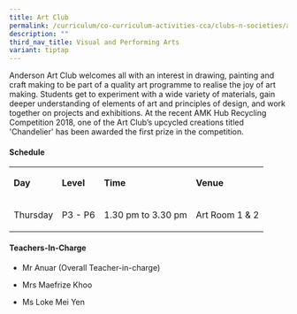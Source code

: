 ```yaml
---
title: Art Club
permalink: /curriculum/co-curriculum-activities-cca/clubs-n-societies/art-club/
description: ""
third_nav_title: Visual and Performing Arts
variant: tiptap
---
```

<p>Anderson Art Club welcomes all with an interest in drawing, painting and
craft making to be part of a quality art programme to realise the joy of
art making. Students get to experiment with a wide variety of materials,
gain deeper understanding of elements of art and principles of design,
and work together on projects and exhibitions. At the recent AMK Hub Recycling
Competition 2018, one of the Art Club’s upcycled creations titled 'Chandelier'
has been awarded the first prize in the competition.</p>
<h4><strong>Schedule</strong></h4>
<table style="minWidth: 100px">
<colgroup>
<col>
<col>
<col>
<col>
</colgroup>
<tbody>
<tr>
<td rowspan="1" colspan="1">
<p><strong>Day</strong>
</p>
</td>
<td rowspan="1" colspan="1">
<p><strong>Level</strong>
</p>
</td>
<td rowspan="1" colspan="1">
<p><strong>Time</strong>
</p>
</td>
<td rowspan="1" colspan="1">
<p><strong>Venue</strong>
</p>
</td>
</tr>
<tr>
<td rowspan="1" colspan="1">
<p>Thursday</p>
</td>
<td rowspan="1" colspan="1">
<p>P3 - P6</p>
</td>
<td rowspan="1" colspan="1">
<p>1.30 pm to 3.30 pm</p>
</td>
<td rowspan="1" colspan="1">
<p>Art Room 1 &amp; 2</p>
</td>
</tr>
</tbody>
</table>
<h4><strong>Teachers-In-Charge</strong></h4>
<ul data-tight="true" class="tight">
<li>
<p>Mr Anuar (Overall Teacher-in-charge)</p>
</li>
<li>
<p>Mrs Maefrize Khoo</p>
</li>
<li>
<p>Ms Loke Mei Yen</p>
</li>
</ul>
<p></p>